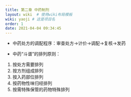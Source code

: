 ```yaml
---
title: 第二章 中药制剂
layout: wiki  # 使用wiki布局模板
wiki: yaoji # 这是项目名
order: 1
date: 2021-04-04 09:34:45
---
```


+ 中药处方的调配程序：审查处方→计价→调配→复核→发药

+ 中药“斗谱”的排列原则：
1. 按处方需要排列
2. 按方剂组成排列
3. 按入药部位排列
4. 按药物性味归经排列
5. 按需特殊保管的药物特殊排列
